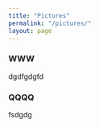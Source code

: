 ```yaml
---
title: "Pictures"
permalink: "/pictures/"
layout: page
---
```


### WWW
dgdfgdgfd


### QQQQ
fsdgdg
